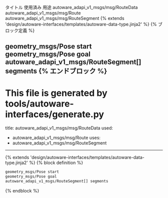 タイトル	使用済み	用途
autoware_adapi_v1_msgs/msg/RouteData
autoware_adapi_v1_msgs/msg/Route
autoware_adapi_v1_msgs/msg/RouteSegment
{% extends 'design/autoware-interfaces/templates/autoware-data-type.jinja2' %} {% ブロック定義 %}

geometry_msgs/Pose start
geometry_msgs/Pose goal
autoware_adapi_v1_msgs/RouteSegment[] segments
{% エンドブロック %}
---
# This file is generated by tools/autoware-interfaces/generate.py
title: autoware_adapi_v1_msgs/msg/RouteData
used:
  - autoware_adapi_v1_msgs/msg/Route
uses:
  - autoware_adapi_v1_msgs/msg/RouteSegment
---

{% extends 'design/autoware-interfaces/templates/autoware-data-type.jinja2' %}
{% block definition %}

```txt
geometry_msgs/Pose start
geometry_msgs/Pose goal
autoware_adapi_v1_msgs/RouteSegment[] segments
```

{% endblock %}
